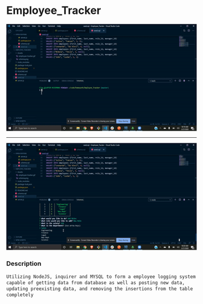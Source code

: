 # Employee_Tracker

![Gif 1](gif1.gif)

---------------------------------------

![Gif ](gif2.gif)

### Description
```
Utilizing NodeJS, inquirer and MYSQL to form a employee logging system capable of getting data from database as well as posting new data, updating preexisting data, and removing the insertions from the table completely
```
